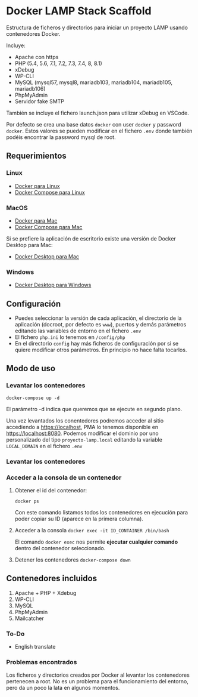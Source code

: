 # Docker LAMP Stack Scaffold

Estructura de ficheros y directorios para iniciar un proyecto LAMP usando contenedores Docker.

Incluye:

- Apache con https
- PHP (5.4, 5.6, 7.1, 7.2, 7.3, 7.4, 8, 8.1)
- xDebug
- WP-CLI
- MySQL (mysql57, mysql8, mariadb103, mariadb104, mariadb105, mariadb106)
- PhpMyAdmin
- Servidor fake SMTP

También se incluye el fichero launch.json para utilizar xDebug en VSCode.

Por defecto se crea una base datos ```docker``` con user ```docker``` y password ```docker```. Estos valores se pueden modificar en el fichero ```.env``` donde también podéis encontrar la password mysql de root.

## Requerimientos

### Linux

- [Docker para Linux](https://docs.docker.com/engine/install/ubuntu/)
- [Docker Compose para Linux](https://docs.docker.com/compose/install/linux/)

### MacOS

- [Docker para Mac](https://docs.docker.com/engine/install/)
- [Docker Compose para Mac](https://docs.docker.com/desktop/install/mac-install/)

Si se prefiere la aplicación de escritorio existe una versión de Docker Desktop para Mac:

- [Docker Desktop para Mac](https://docs.docker.com/desktop/install/mac-install/)

### Windows

- [Docker Desktop para Windows](https://docs.docker.com/desktop/install/windows-install/)

## Configuración

- Puedes seleccionar la versión de cada aplicación, el directorio de la aplicación (docroot, por defecto es ```www```), puertos y demás parámetros editando las variables de entorno en el fichero ```.env```
- El fichero ```php.ini``` lo tenemos en ```/config/php```
- En el directorio ```config``` hay más ficheros de configuración por si se quiere modificar otros parámetros. En principio no hace falta tocarlos.

## Modo de uso

### Levantar los contenedores

```docker-compose up -d```

El parámetro -d indica que queremos que se ejecute en segundo plano.

Una vez levantados los conentedores podremos acceder al sitio accediendo a <https://localhost>, PMA lo tenemos disponible en <https://localhost:8080>. Podemos modificar el dominio por uno personalizado del tipo ```proyecto-lamp.local``` editando la variable ```LOCAL_DOMAIN``` en el fichero ```.env```


### Levantar los contenedores

### Acceder a la consola de un contenedor

1. Obtener el id del contenedor:

    ```docker ps```

    Con este comando listamos todos los contenedores en ejecución para poder copiar su ID (aparece en la primera columna).

2. Acceder a la consola
    ```docker exec -it ID_CONTAINER /bin/bash```

    El comando ```docker exec``` nos permite **ejecutar cualquier comando** dentro del contenedor seleccionado.

3. Detener los contenedores
    ```docker-compose down```

## Contenedores incluidos

1. Apache + PHP + Xdebug
2. WP-CLI
3. MySQL
4. PhpMyAdmin
5. Mailcatcher

### To-Do

- English translate

### Problemas encontrados

Los ficheros y directorios creados por Docker al levantar los contenedores pertenecen a root. No es un problema para el funcionamiento del entorno, pero da un poco la lata en algunos momentos.
